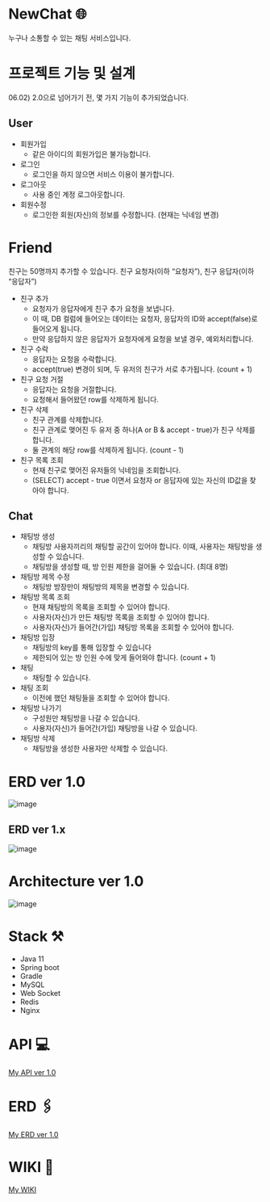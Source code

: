 # NewChat 🌐
누구나 소통할 수 있는 채팅 서비스입니다.

# 프로젝트 기능 및 설계 

06.02) 2.0으로 넘어가기 전, 몇 가지 기능이 추가되었습니다.

## **User**

- 회원가입
    - 같은 아이디의 회원가입은 불가능합니다.
- 로그인
    - 로그인을 하지 않으면 서비스 이용이 불가합니다.
- 로그아웃
    - 사용 중인 계정 로그아웃합니다.
- 회원수정
    - 로그인한 회원(자신)의 정보를 수정합니다. (현재는 닉네임 변경)

# Friend

친구는 50명까지 추가할 수 있습니다. 친구 요청자(이하 “요청자”), 친구 응답자(이하 “응답자”)

- 친구 추가
    - 요청자가 응답자에게 친구 추가 요청을 보냅니다.
    - 이 때, DB 컬럼에 들어오는 데이터는 요청자, 응답자의 ID와 accept(false)로 들어오게 됩니다.
    - 만약 응답하지 않은 응답자가 요청자에게 요청을 보낼 경우, 예외처리합니다.
- 친구 수락
    - 응답자는 요청을 수락합니다.
    - accept(true) 변경이 되며, 두 유저의 친구가 서로 추가됩니다. (count + 1)
- 친구 요청 거절
    - 응답자는 요청을 거절합니다.
    - 요청해서 들어왔던 row를 삭제하게 됩니다.
- 친구 삭제
    - 친구 관계를 삭제합니다.
    - 친구 관계로 맺어진 두 유저 중 하나(A or B & accept - true)가 친구 삭제를 합니다.
    - 둘 관계의 해당 row를 삭제하게 됩니다. (count - 1)
- 친구 목록 조회
    - 현재 친구로 맺어진 유저들의 닉네임을 조회합니다.
    - (SELECT) accept - true 이면서 요청자 or 응답자에 있는 자신의 ID값을 찾아야 합니다.

## **Chat**

- 채팅방 생성
    - 채팅방 사용자끼리의 채팅할 공간이 있어야 합니다. 이때, 사용자는 채팅방을 생성할 수 있습니다.
    - 채팅방을 생성할 때, 방 인원 제한을 걸어둘 수 있습니다. (최대 8명)
- 채팅방 제목 수정
    - 채팅방 방장만이 채팅방의 제목을 변경할 수 있습니다.
- 채팅방 목록 조회
    - 현재 채팅방의 목록을 조회할 수 있어야 합니다.
    - 사용자(자신)가 만든 채팅방 목록을 조회할 수 있어야 합니다.
    - 사용자(자신)가 들어간(가입) 채팅방 목록을 조회할 수 있어야 합니다.
- 채팅방 입장
    - 채팅방의 key를 통해 입장할 수 있습니다
    - 제한되어 있는 방 인원 수에 맞게 들어와야 합니다. (count + 1)
- 채팅
    - 채팅할 수 있습니다.
- 채팅 조회
    - 이전에 했던 채팅들을 조회할 수 있어야 합니다.
- 채팅방 나가기
    - 구성원만 채팅방을 나갈 수 있습니다.
    - 사용자(자신)가 들어간(가입) 채팅방을 나갈 수 있습니다.
- 채팅방 삭제
    - 채팅방을 생성한 사용자만 삭제할 수 있습니다.

# ERD ver 1.0 
![image](https://user-images.githubusercontent.com/119172260/236689573-141d01e8-7992-4827-8721-f2ca09adb72e.png)
## ERD ver 1.x
![image](https://github.com/yeb0/NewChat/assets/119172260/7c78d2b1-9a3b-466b-9a58-b9452d396bcc)

# Architecture ver 1.0


![image](https://github.com/yeb0/NewChat/assets/119172260/c2ef6347-5432-43ab-88b1-e2720932ed03)
<!-- # Architecture ver 2.0 (~ing) 

![image](https://github.com/yeb0/NewChat/assets/119172260/aa8a9a1a-1ef4-4311-b699-4e39ab8d8ec5) -->



# Stack ⚒️
- Java 11
- Spring boot
- Gradle
- MySQL
- Web Socket
- Redis
- Nginx

# API 💻

[My API ver 1.0](https://www.notion.so/NewChat-147b4c7ceb5f48d0911f4b7af08dbd66?pvs=4#d2e4e87a42504e389faedd257e1aac15)

# ERD 🖇️

[My ERD ver 1.0](https://github.com/yeb0/NewChat/wiki/Architecture,-ERD-ver-1.0)

# WIKI 📜
[My WIKI](https://github.com/yeb0/NewChat/wiki)

